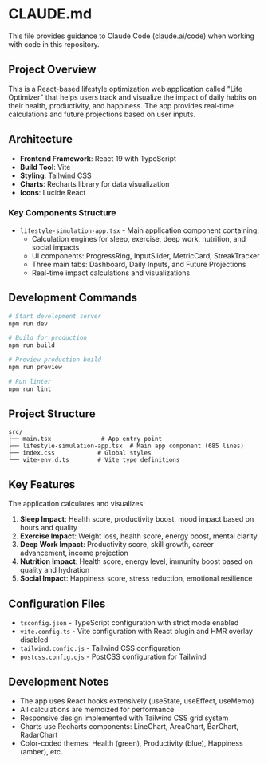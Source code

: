 # CLAUDE.md

This file provides guidance to Claude Code (claude.ai/code) when working with code in this repository.

## Project Overview

This is a React-based lifestyle optimization web application called "Life Optimizer" that helps users track and visualize the impact of daily habits on their health, productivity, and happiness. The app provides real-time calculations and future projections based on user inputs.

## Architecture

- **Frontend Framework**: React 19 with TypeScript
- **Build Tool**: Vite
- **Styling**: Tailwind CSS
- **Charts**: Recharts library for data visualization
- **Icons**: Lucide React

### Key Components Structure

- `lifestyle-simulation-app.tsx` - Main application component containing:
  - Calculation engines for sleep, exercise, deep work, nutrition, and social impacts
  - UI components: ProgressRing, InputSlider, MetricCard, StreakTracker
  - Three main tabs: Dashboard, Daily Inputs, and Future Projections
  - Real-time impact calculations and visualizations

## Development Commands

```bash
# Start development server
npm run dev

# Build for production
npm run build

# Preview production build
npm run preview

# Run linter
npm run lint
```

## Project Structure

```
src/
├── main.tsx              # App entry point
├── lifestyle-simulation-app.tsx  # Main app component (685 lines)
├── index.css            # Global styles
└── vite-env.d.ts        # Vite type definitions
```

## Key Features

The application calculates and visualizes:

1. **Sleep Impact**: Health score, productivity boost, mood impact based on hours and quality
2. **Exercise Impact**: Weight loss, health score, energy boost, mental clarity
3. **Deep Work Impact**: Productivity score, skill growth, career advancement, income projection
4. **Nutrition Impact**: Health score, energy level, immunity boost based on quality and hydration
5. **Social Impact**: Happiness score, stress reduction, emotional resilience

## Configuration Files

- `tsconfig.json` - TypeScript configuration with strict mode enabled
- `vite.config.ts` - Vite configuration with React plugin and HMR overlay disabled
- `tailwind.config.js` - Tailwind CSS configuration
- `postcss.config.cjs` - PostCSS configuration for Tailwind

## Development Notes

- The app uses React hooks extensively (useState, useEffect, useMemo)
- All calculations are memoized for performance
- Responsive design implemented with Tailwind CSS grid system
- Charts use Recharts components: LineChart, AreaChart, BarChart, RadarChart
- Color-coded themes: Health (green), Productivity (blue), Happiness (amber), etc.